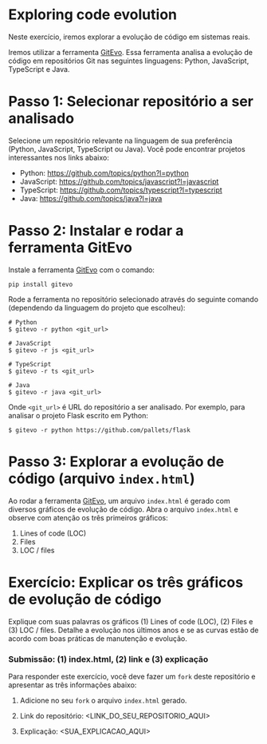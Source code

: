 # Exploring code evolution

Neste exercício, iremos explorar a evolução de código em sistemas reais.

Iremos utilizar a ferramenta [GitEvo](https://github.com/andrehora/gitevo).
Essa ferramenta analisa a evolução de código em repositórios Git nas seguintes linguagens: Python, JavaScript, TypeScript e Java.

# Passo 1: Selecionar repositório a ser analisado

Selecione um repositório relevante na linguagem de sua preferência (Python, JavaScript, TypeScript ou Java).
Você pode encontrar projetos interessantes nos links abaixo:

- Python: https://github.com/topics/python?l=python
- JavaScript: https://github.com/topics/javascript?l=javascript
- TypeScript: https://github.com/topics/typescript?l=typescript
- Java: https://github.com/topics/java?l=java

# Passo 2: Instalar e rodar a ferramenta GitEvo

Instale a ferramenta [GitEvo](https://github.com/andrehora/gitevo) com o comando:

```
pip install gitevo
```

Rode a ferramenta no repositório selecionado através do seguinte comando (dependendo da linguagem do projeto que escolheu):

```shell
# Python
$ gitevo -r python <git_url>

# JavaScript
$ gitevo -r js <git_url>

# TypeScript
$ gitevo -r ts <git_url>

# Java
$ gitevo -r java <git_url>
```

Onde `<git_url>` é URL do repositório a ser analisado.
Por exemplo, para analisar o projeto Flask escrito em Python:

```
$ gitevo -r python https://github.com/pallets/flask
```

# Passo 3: Explorar a evolução de código (arquivo `index.html`)

Ao rodar a ferramenta [GitEvo](https://github.com/andrehora/gitevo), um arquivo `index.html` é gerado com diversos gráficos de evolução de código.
Abra o arquivo `index.html` e observe com atenção os três primeiros gráficos: 

1. Lines of code (LOC)
2. Files
3. LOC / files

# Exercício: Explicar os três gráficos de evolução de código

Explique com suas palavras os gráficos (1) Lines of code (LOC), (2) Files e (3) LOC / files.
Detalhe a evolução nos últimos anos e se as curvas estão de acordo com boas práticas de manutenção e evolução.

### Submissão: (1) index.html, (2) link e (3) explicação

Para responder este exercício, você deve fazer um `fork` deste repositório e apresentar as três informações abaixo:

1. Adicione no seu `fork` o arquivo `index.html` gerado.

2. Link do repositório: <LINK_DO_SEU_REPOSITORIO_AQUI>
  
3. Explicação: <SUA_EXPLICACAO_AQUI>





